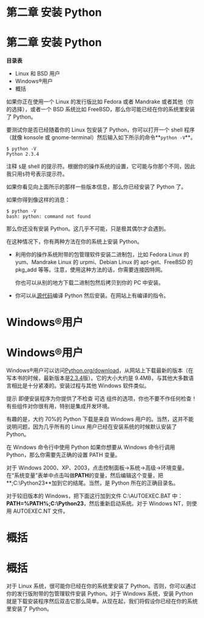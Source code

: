 # 第二章 安装 Python

# 第二章 安装 Python

**目录表**

*   Linux 和 BSD 用户
*   Windows®用户
*   概括

如果你正在使用一个 Linux 的发行版比如 Fedora 或者 Mandrake 或者其他（你的选择），或者一个 BSD 系统比如 FreeBSD，那么你可能已经在你的系统里安装了 Python。

要测试你是否已经随着你的 Linux 包安装了 Python，你可以打开一个 shell 程序（就像 konsole 或 gnome-terminal）然后输入如下所示的命令**`python -V`**。

```
$ python -V
Python 2.3.4 
```

注释 `$`是 shell 的提示符。根据你的操作系统的设置，它可能与你那个不同，因此我只用`$`符号表示提示符。

如果你看见向上面所示的那样一些版本信息，那么你已经安装了 Python 了。

如果你得到像这样的消息：

```
$ python -V
bash: python: command not found 
```

那么你还没有安装 Python。这几乎不可能，只是极其偶尔才会遇到。

在这种情况下，你有两种方法在你的系统上安装 Python。

*   利用你的操作系统附带的包管理软件安装二进制包，比如 Fedora Linux 的 yum、Mandrake Linux 的 urpmi、Debian Linux 的 apt-get、FreeBSD 的 pkg_add 等等。注意，使用这种方法的话，你需要连接因特网。

    你也可以从别的地方下载二进制包然后拷贝到你的 PC 中安装。

*   你可以从[源代码](http://www.python.org/download/)编译 Python 然后安装。在网站上有编译的指令。

# Windows®用户

# Windows®用户

Windows®用户可以访问[Python.org/download](http://www.python.org/download/)，从网站上下载最新的版本（在写本书的时候，最新版本是[2.3.4](http://www.python.org/ftp/python/2.3.4/Python-2.3.4.exe)版）。它的大小大约是 9.4MB，与其他大多数语言相比是十分紧凑的。安装过程与其他 Windows 软件类似。

提示 即便安装程序为你提供了不检查 可选 组件的选项，你也不要不作任何检查！有些组件对你很有用，特别是集成开发环境。

有趣的是，大约 70%的 Python 下载是来自 Windows 用户的。当然，这并不能说明问题，因为几乎所有的 Linux 用户已经在安装系统的时候默认安装了 Python。

在 Windows 命令行中使用 Python 如果你想要从 Windows 命令行调用 Python，那么你需要先正确的设置 PATH 变量。

对于 Windows 2000、XP、2003，点击控制面板->系统->高级->环境变量。在“系统变量”表单中点击叫做**PATH**的变量，然后编辑这个变量，把**;C:\Python23**加到它的结尾。当然，是 Python 所在的正确目录名。

对于较旧版本的 Windows，把下面这行加到文件 C:\AUTOEXEC.BAT 中：**PATH=%PATH%;C:\Python23**，然后重新启动系统。对于 Windows NT，则使用 AUTOEXEC.NT 文件。

# 概括

# 概括

对于 Linux 系统，很可能你已经在你的系统里安装了 Python。否则，你可以通过你的发行版附带的包管理软件安装 Python。对于 Windows 系统，安装 Python 就是下载安装程序然后双击它那么简单。从现在起，我们将假设你已经在你的系统里安装了 Python。